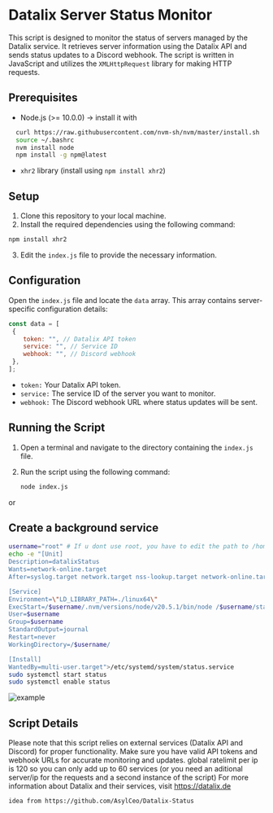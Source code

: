 # Datalix Server Status Monitor

This script is designed to monitor the status of servers managed by the Datalix service. It retrieves server information using the Datalix API and sends status updates to a Discord webhook. The script is written in JavaScript and utilizes the `XMLHttpRequest` library for making HTTP requests.

## Prerequisites

- Node.js (>= 10.0.0) -> install it with
```bash
  curl https://raw.githubusercontent.com/nvm-sh/nvm/master/install.sh | bash 
  source ~/.bashrc
  nvm install node
  npm install -g npm@latest
```
- `xhr2` library (install using `npm install xhr2`)

## Setup

1. Clone this repository to your local machine.
2. Install the required dependencies using the following command:
```bash
npm install xhr2
```
3. Edit the `index.js` file to provide the necessary information.

## Configuration

Open the `index.js` file and locate the `data` array. This array contains server-specific configuration details:

```javascript
const data = [
 {
 	token: "", // Datalix API token
 	service: "", // Service ID
 	webhook: "", // Discord webhook
 },
];
```
- `token:` Your Datalix API token.
- `service:` The service ID of the server you want to monitor.
- `webhook:` The Discord webhook URL where status updates will be sent.
## Running the Script

1. Open a terminal and navigate to the directory containing the `index.js` file.
2. Run the script using the following command:
   
   ```sh
   node index.js
   ```
or
## Create a background service
```bash
username="root" # If u dont use root, you have to edit the path to /home/$username
echo -e "[Unit]
Description=datalixStatus
Wants=network-online.target
After=syslog.target network.target nss-lookup.target network-online.target

[Service]
Environment=\"LD_LIBRARY_PATH=./linux64\"
ExecStart=/$username/.nvm/versions/node/v20.5.1/bin/node /$username/status.js
User=$username
Group=$username
StandardOutput=journal
Restart=never
WorkingDirectory=/$username/

[Install]
WantedBy=multi-user.target">/etc/systemd/system/status.service
sudo systemctl start status
sudo systemctl enable status
```
![example](https://cdn.discordapp.com/attachments/1142213964982390871/1145419218121130106/image.png)
## Script Details
Please note that this script relies on external services (Datalix API and Discord) for proper functionality. Make sure you have valid API tokens and webhook URLs for accurate monitoring and updates.
global ratelimit per ip is 120 so you can only add up to 60 services (or you need an aditional server/ip for the requests and a second instance of the script)
For more information about Datalix and their services, visit https://datalix.de


`idea from https://github.com/AsylCeo/Datalix-Status`
